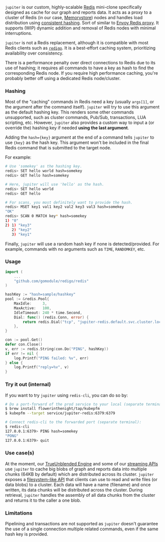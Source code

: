 `jupiter` is our custom, highly-scalable [Redis](https://redis.io/) mini-clone specifically designed as cache for our graph and reports data. It acts as a proxy to a cluster of Redis (in our case, [Memorystore](https://cloud.google.com/memorystore)) nodes and handles load distribution using [consistent hashing](https://en.wikipedia.org/wiki/Consistent_hashing). Sort of similar to [Envoy Redis proxy](https://www.envoyproxy.io/docs/envoy/latest/intro/arch_overview/other_protocols/redis). It supports (WIP) dynamic addition and removal of Redis nodes with minimal interruptions.

`jupiter` is not a Redis replacement, although it is compatible with most Redis clients such as [`redigo`](https://github.com/gomodule/redigo). It is a best-effort caching system, prioritizing availability over consistency.

There is a performance penalty over direct connections to Redis due to its use of hashing; it requires all commands to have a key as hash to find the corresponding Redis node. If you require high performance caching, you're probably better off using a dedicated Redis node/cluster.

### Hashing

Most of the "caching" commands in Redis need a key (usually `args[1]`, or the argument after the command itself). `jupiter` will try to use this argument as the default hashing key. This renders some other commands unsupported, such as cluster commands, Pub/Sub, transactions, LUA scripting, etc. However, `jupiter` also provides a custom way to input a (or override the) hashing key if needed **using the last argument**.

Adding the `hash={key}` argument at the end of a command tells `jupiter` to use `{key}` as the hash key. This argument won't be included in the final Redis command that is submitted to the target node.

For example:

```sh
# Use 'somekey' as the hashing key.
redis> SET hello world hash=somekey
redis> GET hello hash=somekey

# Here, jupiter will use 'hello' as the hash.
redis> SET hello world
redis> GET hello

# For scans, you most definitely want to provide the hash.
redis> MSET key1 val1 key2 val2 key3 val3 hash=somekey
"OK"
redis> SCAN 0 MATCH key* hash=somekey
1) "0"
2) 1) "key3"
   2) "key2"
   3) "key1"
```

Finally, `jupiter` will use a random hash key if none is detected/provided. For example, commands with no arguments such as `TIME`, `RANDOMKEY`, etc.

### Usage

```go
import (
    ...
    "github.com/gomodule/redigo/redis"
)

hashKey := "hash=sample/hashkey"
pool := &redis.Pool{
    MaxIdle:     3,
    MaxActive:   100,
    IdleTimeout: 240 * time.Second,
    Dial: func() (redis.Conn, error) {
        return redis.Dial("tcp", "jupiter-redis.default.svc.cluster.local:6379")
    },
}

con := pool.Get()
defer con.Close()
v, err := redis.String(con.Do("PING", hashKey))
if err != nil {
    log.Printf("PING failed: %v", err)
} else {
    log.Printf("reply=%v", v)
}
```

### Try it out (internal)

If you want to try `jupiter` using `redis-cli`, you can do so by:

```sh
# Do a port-forward of the prod service to your local (separate terminal):
$ brew install flowerinthenight/tap/kubepfm
$ kubepfm --target service/jupiter-redis:6379:6379

# Connect redis-cli to the forwarded port (separate terminal):
$ redis-cli
127.0.0.1:6379> PING hash=somekey
"PONG"
127.0.0.1:6379> quit
```

### Use case(s)

At the moment, our [TrueUnblended Engine](https://labs.alphaus.cloud/docs/trueunblended/) and some of our [streaming APIs](https://labs.alphaus.cloud/blueapidocs/#/Cost) use `jupiter` to cache big blobs of graph and reports data into multiple chunks (64KB by default) which are distributed across its cluster. `jupiter` exposes a [filesystem-like API](https://github.com/mobingilabs/ouchan/tree/master/pkg/jupiter) that clients can use to read and write files (or data blobs) to a cluster. Each data will have a name (filename) and once written, its data chunks will be distributed across the cluster. During retrieval, `jupiter` handles the assembly of all data chunks from the cluster and returns it to the caller a one blob.

### Limitations

Pipelining and transactions are not supported as `jupiter` doesn't guarantee the use of a single connection multiple related commands, even if the same hash key is provided.
